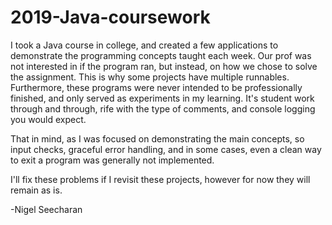 # 2019-Java-coursework

I took a Java course in college, and created a few applications to demonstrate the programming concepts taught each week. Our prof was not interested in if the program ran, but instead, on how we chose to solve the assignment. This is why some projects have multiple runnables. Furthermore, these programs were never intended to be professionally finished, and only served as experiments in my learning. It's student work through and through, rife with the type of comments, and console logging you would expect.

That in mind, as I was focused on demonstrating the main concepts, so input checks, graceful error handling, and in some cases, even a clean way to exit a program was generally not implemented.

I'll fix these problems if I revisit these projects, however for now they will remain as is.

-Nigel Seecharan
